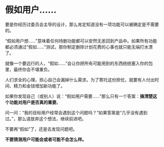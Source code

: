 # 假如用户......

要是你经历过委员会主导的设计，那么肯定知道没有一项功能可以被确定是不需要的。

“假如用户想......”意味着任何待删功能都可以安然无恙回到产品中。如果所有功能都必须通过“假如......”测试，那你制定删除计划花费的心事也就只能无端打水漂了。

就像一个要远行的人，“假如......”会让你把所有可能用到的东西统统塞入你的包里，最终你会不堪重负。

人们求全的心理，担心自己会漏掉什么需求。为了寄托这份担忧，就要有人付出时间、精力和金钱增加新功能了。

如果你发现自己（或别人）说：“假如用户需要......”那么只有一个答案：**搞清楚这个功能对用户是否真的重要**。

问一问：“我的目标用户经常会遇到这个问题吗？”如果答案是“几乎没有遇到过。”，那么请放弃这个想法，继续前进吧。

不要再“假如”了，还是去发现问题吧。

**不要猜测用户可能会或者可能不会怎么样。**